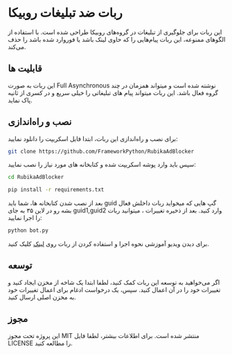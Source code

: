 # ربات ضد تبلیغات روبیکا


این ربات برای جلوگیری از تبلیغات در گروه‌های روبیکا طراحی شده است. با استفاده از الگوهای ممنوعه، این ربات پیام‌هایی را که حاوی لینک باشد یا فوروارد شده باشد را حذف می‌کند.

## قابلیت ها

این ربات به صورت Full Asynchronous نوشته شده است و میتواند همزمان در چند گروه فعال باشد. 
این ربات میتواند پیام های تبلیغاتی را خیلی سریع و در کسری از ثانیه پاک نماید.

## نصب و راه‌اندازی

برای نصب و راه‌اندازی این ربات، ابتدا فایل اسکریپت را دانلود نمایید:

```bash
git clone https://github.com/FrameworkPython/RubikaAdBlocker
```
سپس باید وارد پوشه اسکریپت شده و کتابخانه های مورد نیاز را نصب نمایید:
```bash
cd RubikaAdBlocker
```
```bash
pip install -r requirements.txt
```
بعد از نصب شدن کتابخانه ها، شما باید guid گپ هایی که میخواید ربات داخلش فعال بشه رو در لاین ۳۵ به جای guid1,guid2 وارد کنید.
بعد از ذخیره تغییرات ، میتوانید ربات را اجرا نمایید:
```bash
python bot.py
```

برای دیدن ویدیو آموزشی نحوه اجرا و استفاده کردن از ربات روی [لینک](https://uupload.ir/view/inshot_20231203_161800858_1_ob17.mp4/) کلیک کنید.



## توسعه 
اگر می‌خواهید به توسعه این ربات کمک کنید، لطفا ابتدا یک شاخه از مخزن ایجاد کنید و تغییرات خود را در آن اعمال کنید. سپس، یک درخواست ادغام برای اعمال تغییرات خود به مخزن اصلی ارسال کنید.

## مجوز 

این پروژه تحت مجوز MIT منتشر شده است. برای اطلاعات بیشتر، لطفا فایل LICENSE را مطالعه کنید.
